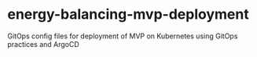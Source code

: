 # energy-balancing-mvp-deployment
GitOps config files for deployment of MVP on Kubernetes using GitOps practices and ArgoCD
